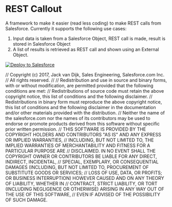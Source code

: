 <h1>REST Callout</h1>

<p>
A framework to make it easier (read less coding) to make REST calls from Salesforce. Currently it supports the following
use cases:
</p>
<ol>
<li>Input data is taken from a Salesforce Object, REST call is made, result is stored in Salesforce Object</li>
<li>A list of results is retrieved as REST call and shown using an External Object.</li>
</ol>

<a href="https://githubsfdeploy.herokuapp.com">
  <img alt="Deploy to Salesforce"
       src="https://raw.githubusercontent.com/afawcett/githubsfdeploy/master/deploy.png">
</a>


//  Copyright (c) 2017, Jack van Dijk, Sales Engineering, Salesforce.com Inc.
//  All rights reserved.
//
//  Redistribution and use in source and binary forms, with or without modification, are permitted provided that the following conditions are met:
//  Redistributions of source code must retain the above copyright notice, this list of conditions and the following disclaimer.
//  Redistributions in binary form must reproduce the above copyright notice, this list of conditions and the following disclaimer in the documentation and/or other materials provided with the distribution.
//  Neither the name of the salesforce.com nor the names of its contributors may be used to endorse or promote products derived from this software without specific prior written permission.
//  THIS SOFTWARE IS PROVIDED BY THE COPYRIGHT HOLDERS AND CONTRIBUTORS "AS IS" AND ANY EXPRESS OR IMPLIED WARRANTIES,
//  INCLUDING, BUT NOT LIMITED TO, THE IMPLIED WARRANTIES OF MERCHANTABILITY AND FITNESS FOR A PARTICULAR PURPOSE ARE
//  DISCLAIMED. IN NO EVENT SHALL THE COPYRIGHT OWNER OR CONTRIBUTORS BE LIABLE FOR ANY DIRECT, INDIRECT, INCIDENTAL,
//  SPECIAL, EXEMPLARY, OR CONSEQUENTIAL DAMAGES (INCLUDING, BUT NOT LIMITED TO, PROCUREMENT OF SUBSTITUTE GOODS OR SERVICES;
//  LOSS OF USE, DATA, OR PROFITS; OR BUSINESS INTERRUPTION) HOWEVER CAUSED AND ON ANY THEORY OF LIABILITY, WHETHER IN
//  CONTRACT, STRICT LIABILITY, OR TORT (INCLUDING NEGLIGENCE OR OTHERWISE) ARISING IN ANY WAY OUT OF THE USE OF THIS SOFTWARE,
//  EVEN IF ADVISED OF THE POSSIBILITY OF SUCH DAMAGE.
